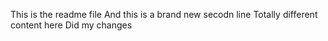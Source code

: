 This is the readme file
And this is a brand new secodn line
Totally different content here
Did my changes
